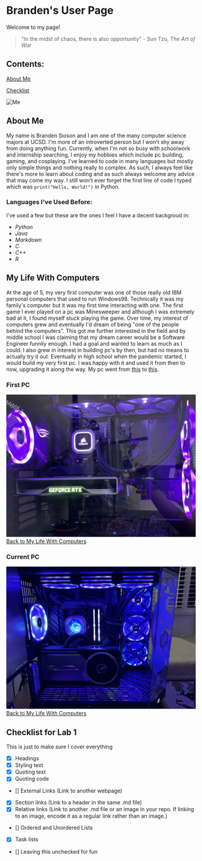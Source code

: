 # Branden's User Page

Welcome to my page!

> "In the midst of chaos, there is also opportunity" - Sun Tzu, *The Art of War*

## Contents:

[About Me](#about-me)

[Checklist](#checklist-for-lab-1)

![Me](https://cdn.discordapp.com/attachments/807459012639064094/1359453651390955623/IMG_8503.jpg?ex=67f7895f&is=67f637df&hm=9376399f35cce0accc21df53abd6807fe3aef817862c641c82f00589e48926a1&)

## About Me

My name is Branden Sioson and I am one of the many computer science majors at UCSD. I'm more of an introverted person but I won't shy away from doing anything fun. Currently, when I'm not so busy with schoolwork and internship searching, I enjoy my hobbies which include pc building, gaming, and cosplaying. I've learned to code in many languages but mostly only simple things and nothing really to complex. As such, I always feel like there's more to learn about coding and as such always welcome any advice that may come my way. I still won't ever forget the first line of code I typed which was ```print("Hello, World!")``` in Python.

### Languages I've Used Before:

I've used a few but these are the ones I feel I have a decent backgroud in:

* *Python*
* *Java*
* *Markdown*
* *C*
* *C++*
* *R*



## My Life With Computers

At the age of 5, my very first computer was one of those really old IBM personal computers that used to run Windows98. Technically it was my family's computer but it was my first time interacting with one. The first game I ever played on a pc was Minesweeper and although I was extremely bad at it, I found myself stuck playing the game. Over time, my interest of computers grew and eventually I'd dream of being "one of the people behind the computers". This got me further interested in the field and by middle school I was claiming that my dream career would be a Software Engineer funnily enough. I had a goal and wanted to learn as much as I could. I also grew in interest in building pc's by then, but had no means to actually try it out. Eventually in high school when the pandemic started, I would build my very first pc. I was happy with it and used it from then to now, upgrading it along the way. My pc went from [this](#first-pc) to [this](#current-pc).

### First PC 
![first pc picture](index_images/first%20pc.jpg)
[Back to My Life With Computers](#my-life-with-computers)

### Current PC
![current pc picture](index_images/current%20pc.jpg)
[Back to My Life With Computers](#my-life-with-computers)


## Checklist for Lab 1

This is just to make sure I cover everything

- [x] Headings
- [x] Styling text
- [x] Quoting text
- [x] Quoting code
- [] External Links (Link to another webpage)
- [x] Section links (Link to a header in the same .md file)
- [x] Relative links (Link to another .md file or an image in your repo. If linking to an image, encode it as a regular link rather than an image.)
- [] Ordered and Unordered Lists
- [x] Task lists
- [] Leaving this unchecked for fun
